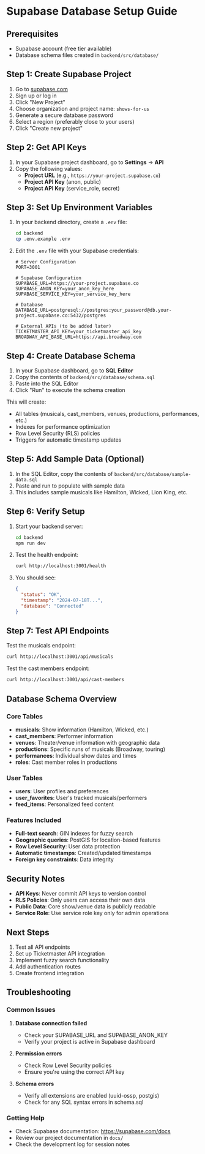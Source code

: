 # Supabase Database Setup Guide

## Prerequisites
- Supabase account (free tier available)
- Database schema files created in `backend/src/database/`

## Step 1: Create Supabase Project

1. Go to [supabase.com](https://supabase.com)
2. Sign up or log in
3. Click "New Project"
4. Choose organization and project name: `shows-for-us`
5. Generate a secure database password
6. Select a region (preferably close to your users)
7. Click "Create new project"

## Step 2: Get API Keys

1. In your Supabase project dashboard, go to **Settings** → **API**
2. Copy the following values:
   - **Project URL** (e.g., `https://your-project.supabase.co`)
   - **Project API Key** (anon, public)
   - **Project API Key** (service_role, secret)

## Step 3: Set Up Environment Variables

1. In your backend directory, create a `.env` file:
   ```bash
   cd backend
   cp .env.example .env
   ```

2. Edit the `.env` file with your Supabase credentials:
   ```env
   # Server Configuration
   PORT=3001
   
   # Supabase Configuration
   SUPABASE_URL=https://your-project.supabase.co
   SUPABASE_ANON_KEY=your_anon_key_here
   SUPABASE_SERVICE_KEY=your_service_key_here
   
   # Database
   DATABASE_URL=postgresql://postgres:your_password@db.your-project.supabase.co:5432/postgres
   
   # External APIs (to be added later)
   TICKETMASTER_API_KEY=your_ticketmaster_api_key
   BROADWAY_API_BASE_URL=https://api.broadway.com
   ```

## Step 4: Create Database Schema

1. In your Supabase dashboard, go to **SQL Editor**
2. Copy the contents of `backend/src/database/schema.sql`
3. Paste into the SQL Editor
4. Click "Run" to execute the schema creation

This will create:
- All tables (musicals, cast_members, venues, productions, performances, etc.)
- Indexes for performance optimization
- Row Level Security (RLS) policies
- Triggers for automatic timestamp updates

## Step 5: Add Sample Data (Optional)

1. In the SQL Editor, copy the contents of `backend/src/database/sample-data.sql`
2. Paste and run to populate with sample data
3. This includes sample musicals like Hamilton, Wicked, Lion King, etc.

## Step 6: Verify Setup

1. Start your backend server:
   ```bash
   cd backend
   npm run dev
   ```

2. Test the health endpoint:
   ```bash
   curl http://localhost:3001/health
   ```

3. You should see:
   ```json
   {
     "status": "OK",
     "timestamp": "2024-07-18T...",
     "database": "Connected"
   }
   ```

## Step 7: Test API Endpoints

Test the musicals endpoint:
```bash
curl http://localhost:3001/api/musicals
```

Test the cast members endpoint:
```bash
curl http://localhost:3001/api/cast-members
```

## Database Schema Overview

### Core Tables
- **musicals**: Show information (Hamilton, Wicked, etc.)
- **cast_members**: Performer information
- **venues**: Theater/venue information with geographic data
- **productions**: Specific runs of musicals (Broadway, touring)
- **performances**: Individual show dates and times
- **roles**: Cast member roles in productions

### User Tables
- **users**: User profiles and preferences
- **user_favorites**: User's tracked musicals/performers
- **feed_items**: Personalized feed content

### Features Included
- **Full-text search**: GIN indexes for fuzzy search
- **Geographic queries**: PostGIS for location-based features
- **Row Level Security**: User data protection
- **Automatic timestamps**: Created/updated timestamps
- **Foreign key constraints**: Data integrity

## Security Notes

- **API Keys**: Never commit API keys to version control
- **RLS Policies**: Only users can access their own data
- **Public Data**: Core show/venue data is publicly readable
- **Service Role**: Use service role key only for admin operations

## Next Steps

1. Test all API endpoints
2. Set up Ticketmaster API integration
3. Implement fuzzy search functionality
4. Add authentication routes
5. Create frontend integration

## Troubleshooting

### Common Issues

1. **Database connection failed**
   - Check your SUPABASE_URL and SUPABASE_ANON_KEY
   - Verify your project is active in Supabase dashboard

2. **Permission errors**
   - Check Row Level Security policies
   - Ensure you're using the correct API key

3. **Schema errors**
   - Verify all extensions are enabled (uuid-ossp, postgis)
   - Check for any SQL syntax errors in schema.sql

### Getting Help

- Check Supabase documentation: https://supabase.com/docs
- Review our project documentation in `docs/`
- Check the development log for session notes